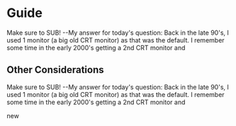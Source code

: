 # Guide
Make sure to SUB! --My answer for today's question: Back in the late 90's, I used 1 monitor (a big old CRT monitor) as that was the default. I remember some time in the early 2000's getting a 2nd CRT monitor and



## Other Considerations

Make sure to SUB! --My answer for today's question: Back in the late 90's, I used 1 monitor (a big old CRT monitor) as that was the default. I remember some time in the early 2000's getting a 2nd CRT monitor and

new